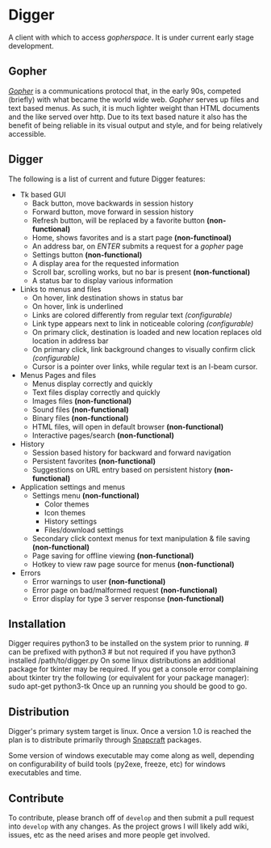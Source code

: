 # Digger
A client with which to access _gopherspace_. It is under current early stage development.

## Gopher
[_Gopher_](https://en.wikipedia.org/wiki/Gopher_(protocol)) is a communications protocol that, in the early 90s, competed (briefly) with what became the world wide web. _Gopher_ serves up files and text based menus. As such, it is much lighter weight than HTML documents and the like served over http. Due to its text based nature it also has the benefit of being reliable in its visual output and style, and for being relatively accessible. 

## Digger
The following is a list of current and future Digger features:

- Tk based GUI
    - Back button, move backwards in session history
    - Forward button, move forward in session history
    - Refresh button, will be replaced by a favorite button __(non-functional)__
    - Home, shows favorites and is a start page __(non-functinoal)__
    - An address bar, on _ENTER_ submits a request for a _gopher_ page
    - Settings button __(non-functional)__
    - A display area for the requested information
    - Scroll bar, scrolling works, but no bar is present __(non-functional)__
    - A status bar to display various information
- Links to menus and files
    - On hover, link destination shows in status bar
    - On hover, link is underlined
    - Links are colored differently from regular text _(configurable)_
    - Link type appears next to link in noticeable coloring _(configurable)_
    - On primary click, destination is loaded and new location replaces old location in address bar
    - On primary click, link background changes to visually confirm click _(configurable)_
    - Cursor is a pointer over links, while regular text is an I-beam cursor.
- Menus Pages and files
    - Menus display correctly and quickly
    - Text files display correctly and quickly
    - Images files __(non-functional)__
    - Sound files __(non-functional)__
    - Binary files __(non-functional)__
    - HTML files, will open in default browser __(non-functional)__
    - Interactive pages/search __(non-functional)__
- History
    - Session based history for backward and forward navigation
    - Persistent favorites __(non-functional)__
    - Suggestions on URL entry based on persistent history __(non-functional)__
- Application settings and menus
    - Settings menu __(non-functional)__
        - Color themes
        - Icon themes
        - History settings
        - Files/download settings
    - Secondary click context menus for text manipulation & file saving __(non-functional)__
    - Page saving for offline viewing __(non-functional)__
    - Hotkey to view raw page source for menus __(non-functional)__
- Errors
    - Error warnings to user __(non-functional)__
    - Error page on bad/malformed request __(non-functional)__
    - Error display for type 3 server response __(non-functional)__


## Installation

Digger requires python3 to be installed on the system prior to running.
    # can be prefixed with python3
    # but not required if you have python3 installed
    /path/to/digger.py
On some linux distributions an additional package for tkinter may be required.
If you get a console error complaining about tkinter try the following (or equivalent for your package manager):
    sudo apt-get python3-tk
Once up an running you should be good to go.


## Distribution

Digger's primary system target is linux. Once a version 1.0 is reached the plan is to distribute primarily through [Snapcraft](https://snapcraft.io/) packages. 

Some version of windows executable may come along as well, depending on configurability of build tools (py2exe, freeze, etc) for windows executables and time.


## Contribute

To contribute, please branch off of `develop` and then submit a pull request into `develop` with any changes. As the project grows I will likely add wiki, issues, etc as the need arises and more people get involved.
